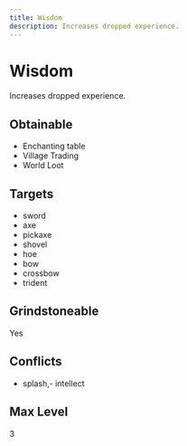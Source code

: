 ```yaml
---
title: Wisdom
description: Increases dropped experience.
---
```

# Wisdom
Increases dropped experience.
## Obtainable
- Enchanting table
- Village Trading
- World Loot
## Targets
- sword
 - axe
 - pickaxe
 - shovel
 - hoe
 - bow
 - crossbow
 - trident
## Grindstoneable
Yes
## Conflicts
- splash,- intellect
## Max Level
3
